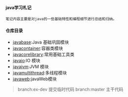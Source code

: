 #### java学习札记
    笔记内容主要是对java的一些基础特性和编程细节进行总结和归纳。
  
#### 仓库目录   

- [javabase](/javabase/README.md):Java 基础巩固模块  
- [javacontainer](/javacontainer/README.md):容器类模块  
- [javacorelibrary](/javacorelibrary/README.md):常用基础工具类  
- [javaio](/javaio/README.md):IO 模块  
- [javajvm](/javajvm/README.md):JVM 模块  
- [javamultithread](/javamultithread/README.md):多线程模块   
- [javaweb](/javaweb/README.md):javaWeb模块   

> branch:ex-dev  提交临时代码
> branch:master 主干代码